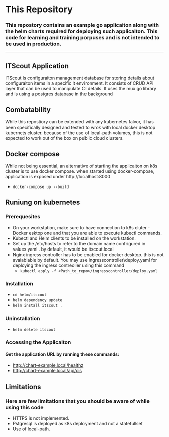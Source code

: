# This Repository

### This repostory contains an example go applicaiton along with the helm charts required for deploying such applicaiton. This code for learning and training porpuses and is not intended to be used in production.
---
## ITScout Application
ITScout Is configuraiton management database for storing details about configuraiton items in a specific it environment. It consists of CRUD API layer that can be used to manipulate CI details. It uses the mux go library and is using a postgres database in the background

## Combatability
While this repostiory can be extended with any kubernetes falvor, it has been specifically designed and tested to wrok with local docker desktop kubernets cluster. because of the use of local-path volumes, this is not expected to work out of the box on public cloud clusters.


## Docker compose
While not being essential, an alternative of starting the applicaiton on k8s cluster is to use docker compose. when started using docker-compose, application is exposed under http://localhost:8000
- `docker-compose up --build`


## Runiung on kubernetes
### Prerequesites
- On your workstation, make sure to have connection to k8s cluter - Docker esktop one and that you are able to execute kubectl commands.
- Kubectl and Helm clients to be installed on the workstation.
- Set up the /etc/hosts to refer to the domain name confrigured in values.yaml . by default, it would be itscout.local
- Nginx ingress controller has to be enabled for docker desktop. this is not avaiablable by default. You may use ingresscontroller\deploy.yaml for deploying the ingress contreoller using this command 
  - `kubectl apply -f <Path_to_repo>/ingresscontroller/deploy.yaml`

### Installation
- `cd helm/itscout `
- `helm dependency update `
- `helm install itscout . `

### Uninstallation
- `helm delete itscout `

### Accessing the Applicaiton
#### Get the application URL by running these commands:
- http://chart-example.local/healthz
- http://chart-example.local/api/cis

## Limitations
### Here are few limitations that you should be aware of while using this code
* HTTPS is not implemented.
* Pstgresql is deployed as k8s deployment and not a statefullset
* Use of local-path.